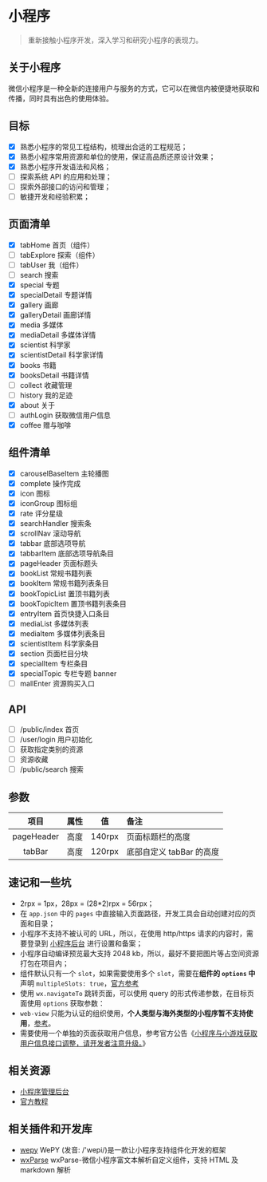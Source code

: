 # 小程序

> 重新接触小程序开发，深入学习和研究小程序的表现力。

## 关于小程序

微信小程序是一种全新的连接用户与服务的方式，它可以在微信内被便捷地获取和传播，同时具有出色的使用体验。

## 目标

- [x] 熟悉小程序的常见工程结构，梳理出合适的工程规范；
- [x] 熟悉小程序常用资源和单位的使用，保证高品质还原设计效果；
- [x] 熟悉小程序开发语法和风格；
- [ ] 探索系统 API 的应用和处理；
- [ ] 探索外部接口的访问和管理；
- [ ] 敏捷开发和经验积累；

## 页面清单

- [x] tabHome         首页（组件）
- [ ] tabExplore      探索（组件）
- [ ] tabUser         我（组件）
- [ ] search          搜索
- [x] special         专题
- [x] specialDetail   专题详情
- [x] gallery         画廊
- [x] galleryDetail   画廊详情
- [x] media           多媒体
- [x] mediaDetail     多媒体详情
- [x] scientist       科学家
- [x] scientistDetail 科学家详情
- [x] books           书籍
- [x] booksDetail     书籍详情
- [ ] collect         收藏管理
- [ ] history         我的足迹
- [x] about           关于
- [ ] authLogin       获取微信用户信息
- [x] coffee          赠与咖啡

## 组件清单

- [x] carouselBaseItem  主轮播图
- [x] complete          操作完成
- [x] icon              图标
- [x] iconGroup         图标组
- [x] rate              评分星级
- [x] searchHandler     搜索条
- [x] scrollNav         滚动导航
- [x] tabbar            底部选项导航
- [x] tabbarItem        底部选项导航条目
- [x] pageHeader        页面标题头
- [x] bookList          常规书籍列表
- [x] bookItem          常规书籍列表条目
- [x] bookTopicList     置顶书籍列表
- [x] bookTopicItem     置顶书籍列表条目
- [x] entryItem         首页快捷入口条目
- [x] mediaList         多媒体列表
- [x] mediaItem         多媒体列表条目
- [x] scientistItem     科学家条目
- [x] section           页面栏目分块
- [x] specialItem       专栏条目
- [x] specialTopic      专栏专题 banner
- [ ] mallEnter         资源购买入口

## API

- [ ] /public/index     首页
- [ ] /user/login       用户初始化
- [ ] 获取指定类别的资源
- [ ] 资源收藏
- [ ] /public/search    搜索

## 参数

|项目|属性|值|备注|
|:---:|:---:|:---:|:---|
|pageHeader|高度|140rpx|页面标题栏的高度|
|tabBar|高度|120rpx|底部自定义 tabBar 的高度|

## 速记和一些坑

- 2rpx = 1px，28px = (28*2)rpx = 56rpx；
- 在 `app.json` 中的 `pages` 中直接输入页面路径，开发工具会自动创建对应的页面和目录；
- 小程序不支持不被认可的 URL，所以，在使用 http/https 请求的内容时，需要登录到 [小程序后台](https://mp.weixin.qq.com/) 进行设置和备案；
- 小程序自动编译预览最大支持 2048 kb，所以，最好不要把图片等占空间资源打包在项目内；
- 组件默认只有一个 `slot`，如果需要使用多个 `slot`，需要在**组件的 `options` 中**声明 `multipleSlots: true`，[官方参考](https://dwz.cn/yFQYMDCC)
- 使用 `wx.navigateTo` 跳转页面，可以使用 query 的形式传递参数，在目标页面使用 `options` 获取参数：
- `web-view` 只能为认证的组织使用，**个人类型与海外类型的小程序暂不支持使用**，[参考](https://dwz.cn/PvNgvoft)。
- 需要使用一个单独的页面获取用户信息，参考官方公告《[小程序与小游戏获取用户信息接口调整，请开发者注意升级。](https://developers.weixin.qq.com/community/develop/doc/0000a26e1aca6012e896a517556c01)》

## 相关资源

- [小程序管理后台](https://mp.weixin.qq.com/)
- [官方教程](https://developers.weixin.qq.com/miniprogram/dev/)

## 相关插件和开发库

- [wepy](https://github.com/Tencent/wepy) WePY (发音: /'wepi/)是一款让小程序支持组件化开发的框架
- [wxParse](https://github.com/icindy/wxParse) wxParse-微信小程序富文本解析自定义组件，支持 HTML 及 markdown 解析
